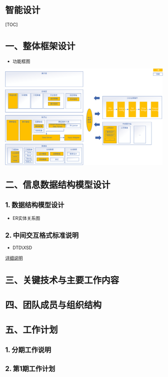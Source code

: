 # 智能设计

[TOC]

# 一、整体框架设计

- 功能框图

![功能框图](智能设计.svg)





# 二、信息数据结构模型设计

## 1. 数据结构模型设计

- ER实体关系图



## 2. 中间交互格式标准说明

- DTD\XSD



[详细说明](standards/中间交换文件格式标准.md)



# 三、关键技术与主要工作内容



# 四、团队成员与组织结构



# 五、工作计划

## 1. 分期工作说明



## 2. 第1期工作计划